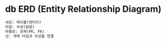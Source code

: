 # db ERD (Entity Relationship Diagram)

```txt
네모: 테이블(엔티티)
타원: 속성(칼럼)
마름모: 관계(PK, FK)
선: 개체 타입과 속성을 연결
```

